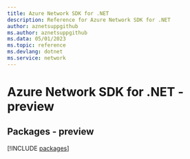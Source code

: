 ```yaml
---
title: Azure Network SDK for .NET
description: Reference for Azure Network SDK for .NET
author: aznetsuppgithub
ms.author: aznetsuppgithub
ms.data: 05/01/2023
ms.topic: reference
ms.devlang: dotnet
ms.service: network
---
```

# Azure Network SDK for .NET - preview
## Packages - preview
[!INCLUDE [packages](network-index.md)]